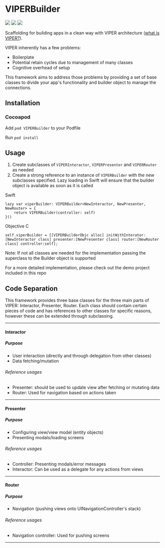 # VIPERBuilder
![](https://img.shields.io/badge/platform-ios-lightgrey.svg)
![](https://img.shields.io/badge/swift-4.0-brightgreen.svg)
![](https://img.shields.io/badge/test%20coverage-100%25-brightgreen.svg)

Scaffolding for building apps in a clean way with VIPER architecture ([what is VIPER?](https://medium.com/ios-os-x-development/ios-architecture-patterns-ecba4c38de52#.us2szxd78)).

VIPER inherently has a few problems:

* Boilerplate
* Potential retain cycles due to management of many classes
* Cognitive overhead of setup

This framework aims to address those problems by providing a set of base classes to divide your app's functionality and builder object to manage the connections.

## Installation

### Cocoapod
Add `pod VIPERBuilder` to your Podfile

Run `pod install`

## Usage
1. Create subclasses of `VIPERInteractor`, `VIPERPresenter` and `VIPERRouter` as needed
2. Create a strong reference to an instance of `VIPERBuilder` with the new subclasses specified. Lazy loading in Swift will ensure that the builder object is available as soon as it is called

Swift

	lazy var viperBuilder: VIPERBuilder<NewInteractor, NewPresenter, NewRouter> = {
	    return VIPERBuilder(controller: self)
	}()

Objective C

    self.viperBuilder = [[VIPERBuilderObjc alloc] initWithInterator:[NewInteractor class] presenter:[NewPresenter class] router:[NewRouter class] controller:self];
    
	
Note: If not all classes are needed for the implementation passing the superclass to the Builder object is supported

For a more detailed implementation, please check out the demo project included in this repo

## Code Separation
This framework provides three base classes for the three main parts of VIPER: Interactor, Presenter, Router. Each class should contain certain pieces of code and has references to other classes for specific reasons, however these can be extended through subclassing.

---

#### Interactor
##### Purpose
* User interaction (directly and through delegation from other classes)
* Data fetching/mutation

###### Reference usages
* Presenter: should be used to update view after fetching or mutating data
* Router: Used for navigation based on actions taken

---

#### Presenter
##### Purpose
* Configuring view/view model (entity objects)
* Presenting modals/loading screens

###### Reference usages
* Controller: Presenting modals/error messages
* Interactor: Can be used as a delegate for any actions from views

---

#### Router
##### Purpose
* Navigation (pushing views onto UINavigationController's stack)

###### Reference usages
* Navigation controller: Used for pushing screens

---

